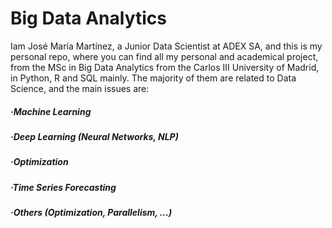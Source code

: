 # Big Data Analytics

Iam José María Martínez, a Junior Data Scientist at ADEX SA, and this is my personal repo, 
where you can find all my personal and academical project, from the MSc in Big Data Analytics from the Carlos III University of Madrid, in Python, R and SQL mainly.
The majority of them are related to Data Science, and the main issues are:

##### ·Machine Learning
##### ·Deep Learning (Neural Networks, NLP)
##### ·Optimization
##### ·Time Series Forecasting
##### ·Others (Optimization, Parallelism, ...)

